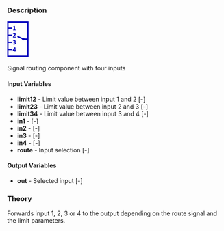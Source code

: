 ### Description
![SignalQuadRoute picture](SignalQuadRoute.svg)

Signal routing component with four inputs

#### Input Variables
* **limit12** - Limit value between input 1 and 2 [-]
* **limit23** - Limit value between input 2 and 3 [-]
* **limit34** - Limit value between input 3 and 4 [-]
* **in1** -  [-]
* **in2** -  [-]
* **in3** -  [-]
* **in4** -  [-]
* **route** - Input selection [-]

#### Output Variables
* **out** - Selected input [-]

### Theory
Forwards input 1, 2, 3 or 4 to the output depending on the route signal and the limit parameters.
<!---EQUATION out = \begin{cases}in_1, & route < limit_{12}\\in_2, & limit_{12} \le route < limit_{23}\\in_3, & limit_{23} \le route < limit_{34}\\in_4, & route \ge limit_{34}\end{cases}--->
